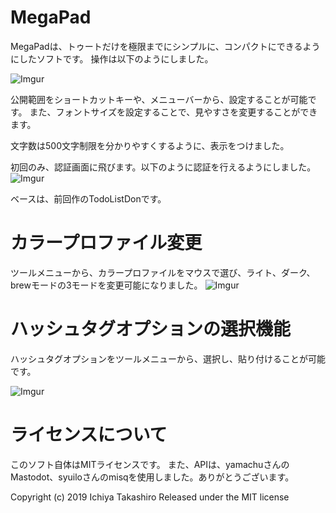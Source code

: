 
# MegaPad
MegaPadは、トゥートだけを極限までにシンプルに、コンパクトにできるようにしたソフトです。
操作は以下のようにしました。

![Imgur](https://i.imgur.com/TpXdsrv.png)

公開範囲をショートカットキーや、メニューバーから、設定することが可能です。
また、フォントサイズを設定することで、見やすさを変更することができます。

文字数は500文字制限を分かりやすくするように、表示をつけました。

初回のみ、認証画面に飛びます。以下のように認証を行えるようにしました。
![Imgur](https://i.imgur.com/DyBLGLu.png)

ベースは、前回作のTodoListDonです。

# カラープロファイル変更
ツールメニューから、カラープロファイルをマウスで選び、ライト、ダーク、brewモードの3モードを変更可能になりました。
![Imgur](https://i.imgur.com/158Gj3y.png)

# ハッシュタグオプションの選択機能
ハッシュタグオプションをツールメニューから、選択し、貼り付けることが可能です。


![Imgur](https://i.imgur.com/4r6p0ho.png)


# ライセンスについて
このソフト自体はMITライセンスです。 また、APIは、yamachuさんのMastodot、syuiloさんのmisqを使用しました。ありがとうございます。

Copyright (c) 2019 Ichiya Takashiro Released under the MIT license

